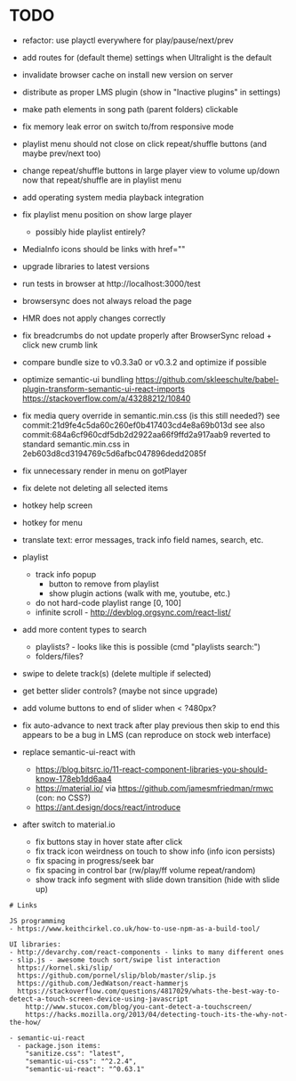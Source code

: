 # TODO

- refactor: use playctl everywhere for play/pause/next/prev
- add routes for (default theme) settings when Ultralight is the default
- invalidate browser cache on install new version on server
- distribute as proper LMS plugin (show in "Inactive plugins" in settings)
- make path elements in song path (parent folders) clickable
- fix memory leak error on switch to/from responsive mode
- playlist menu should not close on click repeat/shuffle buttons (and maybe prev/next too)
- change repeat/shuffle buttons in large player view to volume up/down now that
  repeat/shuffle are in playlist menu
- add operating system media playback integration
- fix playlist menu position on show large player
  - possibly hide playlist entirely?
- MediaInfo icons should be links with href="<url>"

- upgrade libraries to latest versions
- run tests in browser at http://localhost:3000/test
- browsersync does not always reload the page
- HMR does not apply changes correctly
- fix breadcrumbs do not update properly after BrowserSync reload + click new crumb link

- compare bundle size to v0.3.3a0 or v0.3.2 and optimize if possible
- optimize semantic-ui bundling
  https://github.com/skleeschulte/babel-plugin-transform-semantic-ui-react-imports
  https://stackoverflow.com/a/43288212/10840
- fix media query override in semantic.min.css (is this still needed?)
  see commit:21d9fe4c5da60c260ef0b417403cd4e8a69b013d
  see also commit:684a6cf960cdf5db2d2922aa66f9ffd2a917aab9
  reverted to standard semantic.min.css in 2eb603d8cd3194769c5d6afbc047896dedd2085f
- fix unnecessary render in menu on gotPlayer
- fix delete not deleting all selected items
- hotkey help screen
- hotkey for menu
- translate text: error messages, track info field names, search, etc.
- playlist
  - track info popup
    - button to remove from playlist
    - show plugin actions (walk with me, youtube, etc.)
  - do not hard-code playlist range [0, 100]
  - infinite scroll - http://devblog.orgsync.com/react-list/

- add more content types to search
  - playlists? - looks like this is possible (cmd "playlists search:<term>")
  - folders/files?
- swipe to delete track(s) (delete multiple if selected)
- get better slider controls? (maybe not since upgrade)
- add volume buttons to end of slider when < ?480px?

- fix auto-advance to next track after play previous then skip to end
  this appears to be a bug in LMS (can reproduce on stock web interface)

- replace semantic-ui-react with
  - https://blog.bitsrc.io/11-react-component-libraries-you-should-know-178eb1dd6aa4
  - https://material.io/ via https://github.com/jamesmfriedman/rmwc (con: no CSS?)
  - https://ant.design/docs/react/introduce

- after switch to material.io
  - fix buttons stay in hover state after click
  - fix track icon weirdness on touch to show info (info icon persists)
  - fix spacing in progress/seek bar
  - fix spacing in control bar (rw/play/ff volume repeat/random)
  - show track info segment with slide down transition (hide with slide up)

~~~~~~~~~~~~~~~~~~~~~~~~~~~~~~~~~~~~~~~~~~~~~~~~~~~~~~~~~~~~~~~~~~~~~~~~~~~~~~~~
# Links

JS programming
- https://www.keithcirkel.co.uk/how-to-use-npm-as-a-build-tool/  

UI libraries:
- http://devarchy.com/react-components - links to many different ones
- slip.js - awesome touch sort/swipe list interaction
  https://kornel.ski/slip/
  https://github.com/pornel/slip/blob/master/slip.js
  https://github.com/JedWatson/react-hammerjs
  https://stackoverflow.com/questions/4817029/whats-the-best-way-to-detect-a-touch-screen-device-using-javascript
    http://www.stucox.com/blog/you-cant-detect-a-touchscreen/
    https://hacks.mozilla.org/2013/04/detecting-touch-its-the-why-not-the-how/

- semantic-ui-react
  - package.json items:
    "sanitize.css": "latest",
    "semantic-ui-css": "^2.2.4",
    "semantic-ui-react": "^0.63.1"
